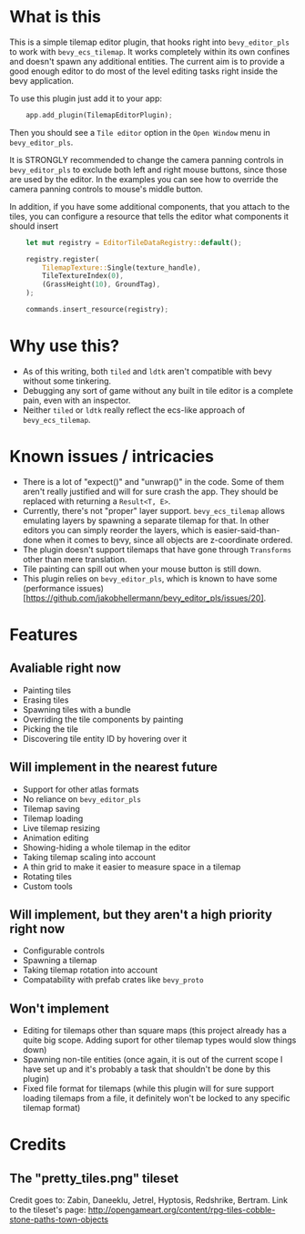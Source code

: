 # What is this

This is a simple tilemap editor plugin, that hooks right into `bevy_editor_pls` to work with `bevy_ecs_tilemap`. It works completely within its own confines and doesn't spawn any additional entities. The current aim is to provide a good enough editor to do most of the level editing tasks right inside the bevy application.

To use this plugin just add it to your app:

```rust
    app.add_plugin(TilemapEditorPlugin);
```

Then you should see a `Tile editor` option in the `Open Window` menu in `bevy_editor_pls`.

It is STRONGLY recommended to change the camera panning controls in `bevy_editor_pls` to exclude both left and right mouse buttons, since those are used by the editor. In the examples you can see how to override the camera panning controls to mouse's middle button.

In addition, if you have some additional components, that you attach to the tiles, you can configure a resource that tells the editor what components it should insert

```rust
    let mut registry = EditorTileDataRegistry::default();

    registry.register(
        TilemapTexture::Single(texture_handle),
        TileTextureIndex(0),
        (GrassHeight(10), GroundTag),
    );

    commands.insert_resource(registry);
```

# Why use this?

* As of this writing, both `tiled` and `ldtk` aren't compatible with bevy without some tinkering.
* Debugging any sort of game without any built in tile editor is a complete pain, even with an inspector.
* Neither `tiled` or `ldtk` really reflect the ecs-like approach of `bevy_ecs_tilemap`.

# Known issues / intricacies

- There is a lot of "expect()" and "unwrap()" in the code. Some of them aren't really justified and will for sure crash the app. They should be replaced with returning a `Result<T, E>`.
- Currently, there's not "proper" layer support. `bevy_ecs_tilemap` allows emulating layers by spawning a separate tilemap for that. In other editors you can simply reorder the layers, which is easier-said-than-done when it comes to bevy, since all objects are z-coordinate ordered.
- The plugin doesn't support tilemaps that have gone through `Transforms` other than mere translation.
- Tile painting can spill out when your mouse button is still down.
- This plugin relies on `bevy_editor_pls`, which is known to have some (performance issues)[https://github.com/jakobhellermann/bevy_editor_pls/issues/20].

# Features

## Avaliable right now

- Painting tiles
- Erasing tiles
- Spawning tiles with a bundle
- Overriding the tile components by painting
- Picking the tile
- Discovering tile entity ID by hovering over it

## Will implement in the nearest future

- Support for other atlas formats
- No reliance on `bevy_editor_pls`
- Tilemap saving
- Tilemap loading
- Live tilemap resizing
- Animation editing
- Showing-hiding a whole tilemap in the editor
- Taking tilemap scaling into account
- A thin grid to make it easier to measure space in a tilemap
- Rotating tiles
- Custom tools

## Will implement, but they aren't a high priority right now

- Configurable controls
- Spawning a tilemap
- Taking tilemap rotation into account
- Compatability with prefab crates like `bevy_proto`

## Won't implement

- Editing for tilemaps other than square maps (this project already has a quite big scope. Adding suport for other tilemap types would slow things down)
- Spawning non-tile entities (once again, it is out of the current scope I have set up and it's probably a task that shouldn't be done by this plugin)
- Fixed file format for tilemaps (while this plugin will for sure support loading tilemaps from a file, it definitely won't be locked to any specific tilemap format)

# Credits

## The "pretty_tiles.png" tileset

Credit goes to: Zabin, Daneeklu, Jetrel, Hyptosis, Redshrike, Bertram. Link to the tileset's page: http://opengameart.org/content/rpg-tiles-cobble-stone-paths-town-objects